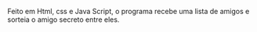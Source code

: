 Feito em Html, css e Java Script, o  programa recebe uma lista de amigos e sorteia o amigo secreto entre eles.
